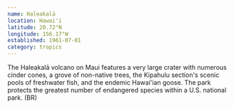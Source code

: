 ```yaml
---
name: Haleakalā
location: Hawai'i
latitude: 20.72°N
longitude: 156.17°W
established: 1961-07-01
category: tropics
---
```


The Haleakalā volcano on Maui features a very large crater with numerous cinder cones, a grove of non-native trees, the Kipahulu section's scenic pools of freshwater fish, and the endemic Hawai'ian goose. The park protects the greatest number of endangered species within a U.S. national park. (BR)
